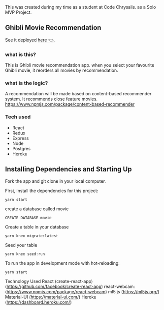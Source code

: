 This was created during my time as a student at Code Chrysalis. as a Solo MVP Project.

## Ghibli Movie Recommendation


See it deployed  [here 👈](https://solo-mvp-sachi.herokuapp.com/).

### what is this?
This is Ghibli movie recommendation app.
when you select your favourite Ghibli movie, it reorders all movies by recommendation. 

### what is the logic?
A recommendation will be made based on content-based recommender system. It recommends close feature movies.
https://www.npmjs.com/package/content-based-recommender

### Tech used
- React
- Redux
- Express
- Node
- Postgres
- Heroku

## 

## Installing Dependencies and Starting Up
Fork the app and git clone in your local computer.

First, install the dependencies for this project:
```
yarn start
```

create a database called movie
```
CREATE DATABASE movie
```

Create a table in your database
```
yarn knex migrate:latest
```
Seed your table
```
yarn knex seed:run
```
To run the app in development mode with hot-reloading:
```
yarn start
```

Technology Used
React (create-react-app) (https://github.com/facebook/create-react-app)
react-webcam: (https://www.npmjs.com/package/react-webcam)
ml5.js (https://ml5js.org/)
Material-UI (https://material-ui.com/)
Heroku (https://dashboard.heroku.com/)

